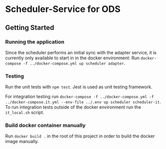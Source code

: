 # Scheduler-Service for ODS

## Getting Started

### Running the application

Since the scheduler performs an initial sync with the adapter service, it is currently only available to start in in the docker environment:
Run `docker-compose -f ../docker-compose.yml up scheduler adapter`. 

### Testing

Run the unit tests with `npm test`. Jest is used as unit testing framework.

For integration testing run `docker-compose -f ../docker-compose.yml -f ../docker-compose.it.yml --env-file ../.env up scheduler scheduler-it`.
To run integration tests outside of the docker environment run the `it_local.sh` script.

### Build docker container manually

Run `docker build .` in the root of this project in order to build the docker image manually.

